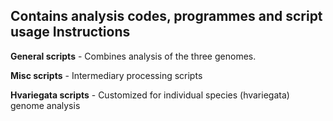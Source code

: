 ## Contains analysis codes, programmes and script usage Instructions

__General scripts__ - Combines analysis of the three genomes.

__Misc scripts__ - Intermediary processing scripts

__Hvariegata scripts__ - Customized for individual species (hvariegata) genome analysis



